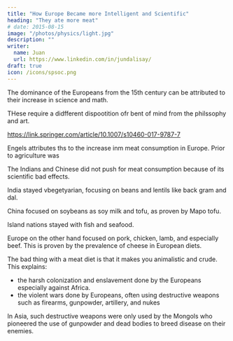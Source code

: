 ```yaml
---
title: "How Europe Became more Intelligent and Scientific"
heading: "They ate more meat"
# date: 2015-08-15
image: "/photos/physics/light.jpg"
description: ""
writer:
  name: Juan
  url: https://www.linkedin.com/in/jundalisay/
draft: true
icon: /icons/spsoc.png
---
```



The dominance of the Europeans from the 15th century can be attributed to their increase in science and math.

THese require a didfferent dispootition ofr bent of mind from the philssophy and art. 

https://link.springer.com/article/10.1007/s10460-017-9787-7

Engels attributes ths to the increase inm meat consumption in Europe. Prior to agriculture was 

The Indians and Chinese did not push for meat consumption because of its scientific bad effects. 

India stayed vbegetyarian, focusing on beans and lentils like back gram and dal.

China focused on soybeans as soy milk and tofu, as proven by Mapo tofu.

Island nations stayed with fish and seafood. 

Europe on the other hand focused on pork, chicken, lamb, and especially beef. This is proven by the prevalence of cheese in European diets. 

The bad thing with a meat diet is that it makes you animalistic and crude. This explains:
- the harsh colonization and enslavement done by the Europeans especially against Africa. 
- the violent wars done by Europeans, often using destructive weapons such as firearms, gunpowder, artillery, and nukes 

In Asia, such destructive weapons were only used by the Mongols who pioneered the use of gunpowder and dead bodies to breed disease on their enemies. 




